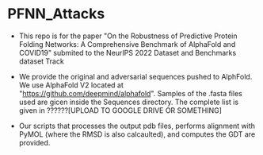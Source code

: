 # PFNN_Attacks

- This repo is for the paper "On the Robustness of Predictive Protein Folding Networks: A Comprehensive Benchmark of AlphaFold and COVID19" submited to the NeurIPS 2022 Dataset and Benchmarks dataset Track  

- We provide the original and adversarial sequences pushed to AlphFold. We use AlphaFold V2 located at "https://github.com/deepmind/alphafold". Samples of the .fasta files used are gicen inside the Sequences directory. The complete list is given in ??????[UPLOAD TO GOOGLE DRIVE OR SOMETHING]

- Our scripts that processes the output pdb files, performs alignment with PyMOL (where the RMSD is also calcaulted), and computes the GDT are provided. 

